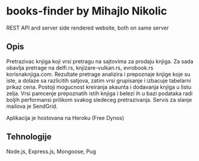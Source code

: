 # books-finder by Mihajlo Nikolic

REST API and server side rendered website, both on same server

## Opis

Pretrazivac knjiga koji vrsi pretragu na sajtovima za prodaju knjiga. Za sada obavlja pretrage na delfi.rs, knjizare-vulkan.rs, evrobook.rs korisnaknjiga.com. Rezultate pretrage analizira i prepoznaje knjige koje su iste, a dolaze sa razlicitih satjova, zatim vrsi grupisanje i izbacuje tabelarni prikaz cena. Postoji mogucnost kreiranja akaunta i dodavanja knjiga u listu zelja. Vrsi pamcenje prepoznatih istih knjiga i belezi ih u bazi podataka radi boljih performansi prilikom svakog sledeceg pretrazivanja. Servis za slanje mailova je SendGrid.

Aplikacija je hostovana na Heroku (Free Dynos)

## Tehnologije

Node.js, Express.js, Mongoose, Pug
